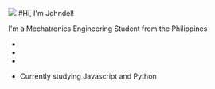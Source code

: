 ![](https://johndeltorrizo.github.io/Johndel-Torrizo/)
#Hi, I'm Johndel!

I'm a Mechatronics Engineering Student from the Philippines

-
-
-



- Currently studying Javascript and Python

